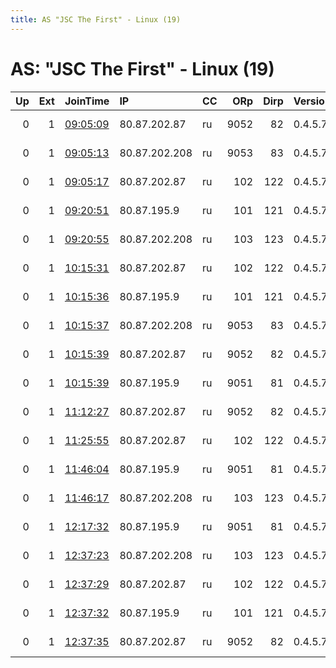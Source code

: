 ```yaml
---
title: AS "JSC The First" - Linux (19)
---
```


# AS: "JSC The First" - Linux (19)

|   Up |   Ext | JoinTime                                                                                            | IP            | CC   |   ORp |   Dirp | Version   | Contact          | Nickname         |   eFamMembers |
|-----:|------:|:----------------------------------------------------------------------------------------------------|:--------------|:-----|------:|-------:|:----------|:-----------------|:-----------------|--------------:|
|    0 |     1 | [09:05:09](https://metrics.torproject.org/rs.html#details/2318C6EA748C1D83ED3DE79C926A922043DBD587) | 80.87.202.87  | ru   |  9052 |     82 | 0.4.5.7   | tor at ro dot ru | adPGfCKek96N8pub |             1 |
|    0 |     1 | [09:05:13](https://metrics.torproject.org/rs.html#details/4E4ED272D891212A524A17C46B795CDBE845DA7D) | 80.87.202.208 | ru   |  9053 |     83 | 0.4.5.7   | tor at ro dot ru | 1iepOAkFX1ijlpub |             1 |
|    0 |     1 | [09:05:17](https://metrics.torproject.org/rs.html#details/E57CE16D5FB17F1A879411360F4390CB868D58C2) | 80.87.202.87  | ru   |   102 |    122 | 0.4.5.7   | tor at ro dot ru | i7QUoTqQPCOc8pri |             1 |
|    0 |     1 | [09:20:51](https://metrics.torproject.org/rs.html#details/88567F646440F92595559311AB640B5F6C75CF57) | 80.87.195.9   | ru   |   101 |    121 | 0.4.5.7   | tor at ro dot ru | 091op7eHvcSa4pri |             1 |
|    0 |     1 | [09:20:55](https://metrics.torproject.org/rs.html#details/2CCCFE6058EFB4576C5725CBA172ADBCD59EB87B) | 80.87.202.208 | ru   |   103 |    123 | 0.4.5.7   | tor at ro dot ru | K0PfdB6TqpvTVpri |             1 |
|    0 |     1 | [10:15:31](https://metrics.torproject.org/rs.html#details/59727EF0CFFF49B9E5759D4240A7E1C7E3167E64) | 80.87.202.87  | ru   |   102 |    122 | 0.4.5.7   | tor at ro dot ru | CVgKjgdG3EdcRpri |             1 |
|    0 |     1 | [10:15:36](https://metrics.torproject.org/rs.html#details/9654F73FD655A3F046E6C1B5A259B234F1CF6FAC) | 80.87.195.9   | ru   |   101 |    121 | 0.4.5.7   | tor at ro dot ru | tBXt3N182WXuzpri |             1 |
|    0 |     1 | [10:15:37](https://metrics.torproject.org/rs.html#details/CF4CBBD62B6FB6B45E1416A241E69700E08DDDAB) | 80.87.202.208 | ru   |  9053 |     83 | 0.4.5.7   | tor at ro dot ru | QPGFI9uc1qjKopub |             1 |
|    0 |     1 | [10:15:39](https://metrics.torproject.org/rs.html#details/151AC7A23C23149DC5046D9EE33C90B9B31FF35D) | 80.87.202.87  | ru   |  9052 |     82 | 0.4.5.7   | tor at ro dot ru | 0raD3GabUp6Dapub |             1 |
|    0 |     1 | [10:15:39](https://metrics.torproject.org/rs.html#details/719E6AD7B28E0DF127716F37A4CAF6365490608F) | 80.87.195.9   | ru   |  9051 |     81 | 0.4.5.7   | tor at ro dot ru | 7cVrukoHHJFqDpub |             1 |
|    0 |     1 | [11:12:27](https://metrics.torproject.org/rs.html#details/35ECA45AE8AF462EECFA320DFC9D1D3580D1A7D9) | 80.87.202.87  | ru   |  9052 |     82 | 0.4.5.7   | tor at ro dot ru | mZfjtOQre4zOEpub |             1 |
|    0 |     1 | [11:25:55](https://metrics.torproject.org/rs.html#details/7E0E549CC56FF3BA1CDEB31E4224AC26F01F0CE1) | 80.87.202.87  | ru   |   102 |    122 | 0.4.5.7   | tor at ro dot ru | sstwztJeSu3xOpri |             1 |
|    0 |     1 | [11:46:04](https://metrics.torproject.org/rs.html#details/BA94956BCBCC263A5E4E28FB25B78A794AEC1FC6) | 80.87.195.9   | ru   |  9051 |     81 | 0.4.5.7   | tor at ro dot ru | yCiT0KmglceQOpub |             1 |
|    0 |     1 | [11:46:17](https://metrics.torproject.org/rs.html#details/83D426390BBAA7BA82326CAD7B81A078CD74644D) | 80.87.202.208 | ru   |   103 |    123 | 0.4.5.7   | tor at ro dot ru | P3TgB0eJkGCKSpri |             1 |
|    0 |     1 | [12:17:32](https://metrics.torproject.org/rs.html#details/C0322E52B76C7FF952C41F56BDB4F1B48D0C0F32) | 80.87.195.9   | ru   |  9051 |     81 | 0.4.5.7   | tor at ro dot ru | egJ6WtWNIm7jkpub |             1 |
|    0 |     1 | [12:37:23](https://metrics.torproject.org/rs.html#details/80EF9DE6B3DB01107DCE12E458776518CACFD43D) | 80.87.202.208 | ru   |   103 |    123 | 0.4.5.7   | tor at ro dot ru | wlkXpzXdsURGNpri |             1 |
|    0 |     1 | [12:37:29](https://metrics.torproject.org/rs.html#details/3268AD9D401D29C4468542BAFA031F8085CBA787) | 80.87.202.87  | ru   |   102 |    122 | 0.4.5.7   | tor at ro dot ru | frkTyUIlLHQTGpri |             1 |
|    0 |     1 | [12:37:32](https://metrics.torproject.org/rs.html#details/679EF0F48C23743BC6372AE057D503E4511155A6) | 80.87.195.9   | ru   |   101 |    121 | 0.4.5.7   | tor at ro dot ru | oy89xS6TkNb8Bpri |             1 |
|    0 |     1 | [12:37:35](https://metrics.torproject.org/rs.html#details/0018EE2EAFDA7A17D16783BE8C3CCCA90DDC6A42) | 80.87.202.87  | ru   |  9052 |     82 | 0.4.5.7   | tor at ro dot ru | NqDh3VovVHByzpub |             1 |
